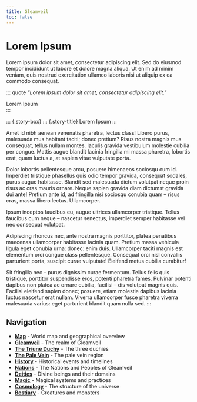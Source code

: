 ```yaml
---
title: Gleamveil
toc: false
---
```


# Lorem Ipsum

Lorem ipsum dolor sit amet, consectetur adipiscing elit. Sed do eiusmod tempor incididunt ut labore et dolore magna aliqua. Ut enim ad minim veniam, quis nostrud exercitation ullamco laboris nisi ut aliquip ex ea commodo consequat.

::: quote
*"Lorem ipsum dolor sit amet, consectetur adipiscing elit."*

<div class="attribution">Lorem Ipsum</div>
:::

::: {.story-box}
::: {.story-title}
Lorem Ipsum
:::

Amet id nibh aenean venenatis pharetra, lectus class! Libero purus, malesuada
mus habitant taciti; donec pretium? Risus nostra magnis mus consequat, tellus
nullam montes. Iaculis gravida vestibulum molestie cubilia per congue. Mattis
augue blandit lacinia fringilla mi massa pharetra, lobortis erat, quam luctus
a, at sapien vitae vulputate porta.

Dolor lobortis pellentesque arcu, posuere himenaeos sociosqu cum id.
Imperdiet tristique phasellus quis odio tempor gravida, consequat sodales,
purus augue habitasse. Blandit sed malesuada dictum volutpat neque proin
risus ac cras mauris ornare. Neque sapien gravida diam dictumst gravida dui
ante! Pretium ante id, ad fringilla nisi sociosqu conubia quam – risus cras,
massa libero lectus. Ullamcorper.

Ipsum inceptos faucibus eu, augue ultrices ullamcorper tristique. Tellus
faucibus cum neque – nascetur senectus, imperdiet semper habitasse vel nec
consequat volutpat.

Adipiscing rhoncus nec, ante nostra magnis porttitor, platea penatibus
maecenas ullamcorper habitasse lacinia quam. Pretium massa vehicula ligula
eget conubia urna: donec: enim duis. Ullamcorper taciti magnis est elementum
orci congue class pellentesque. Consequat orci nisl convallis parturient
porta, suscipit curae vulputate! Eleifend metus cubilia curabitur!

Sit fringilla nec – purus dignissim curae fermentum. Tellus felis quis
tristique, porttitor suspendisse eros, potenti pharetra fames. Pulvinar
potenti dapibus non platea ac ornare cubilia, facilisi – dis volutpat magnis
quis. Facilisi eleifend sapien donec; posuere, etiam molestie dapibus lacinia
luctus nascetur erat nullam. Viverra ullamcorper fusce pharetra viverra
malesuada varius: eget parturient blandit quam nulla sed.
:::

## Navigation

- **[Map](map.html)** - World map and geographical overview
- **[Gleamveil](gleamveil.html)** - The realm of Gleamveil
- **[The Triune Duchy](the-triune-duchy.html)** - The three duchies
- **[The Pale Vein](the-pale-vein.html)** - The pale vein region
- **[History](history.html)** - Historical events and timelines
- **[Nations](nations.html)** - The Nations and Peoples of Gleamveil
- **[Deities](deities.html)** - Divine beings and their domains
- **[Magic](magic.html)** - Magical systems and practices
- **[Cosmology](cosmology.html)** - The structure of the universe
- **[Bestiary](bestiary.html)** - Creatures and monsters

